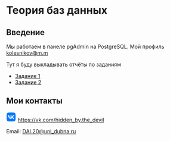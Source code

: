 # Теория баз данных
## Введение 
Мы работаем в панеле pgAdmin на PostgreSQL. Мой профиль kolesnikov@m.m 

Тут я буду выкладывать отчёты по заданиям

+ [Задание 1](task1/)
+ [Задание 2](task2/)

## Мои контакты
![vk](vk_icon.png)  https://vk.com/hidden_by.the_devil

Email: DAI.20@uni_dubna.ru
